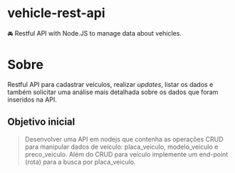 # vehicle-rest-api
🚘 Restful API with Node.JS to manage data about vehicles.

# Sobre

Restful API para cadastrar veículos, realizar *updates*, listar os dados e também solicitar uma análise mais detalhada sobre os dados que foram inseridos na API.

## Objetivo inicial

> Desenvolver uma API em nodejs que contenha as operações CRUD para manipular dados de veículo: placa_veiculo, modelo_veiculo e preco_veiculo. Além do CRUD para veículo implemente um end-point (rota) para a busca por placa_veiculo.
